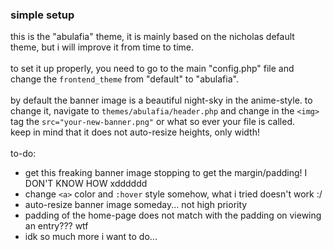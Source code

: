 ### simple setup

this is the "abulafia" theme, it is mainly based on the nicholas default theme, but i will improve it from time to time.<br><br>
to set it up properly, you need to go to the main "config.php" file and change the `frontend_theme` from "default" to "abulafia".<br><br>
by default the banner image is a beautiful night-sky in the anime-style. to change it, navigate to `themes/abulafia/header.php` and change in the `<img>` tag the `src="your-new-banner.png"` or what so ever your file is called.<br>
keep in mind that it does not auto-resize heights, only width!<br><br>
to-do:
- get this freaking banner image stopping to get the margin/padding! I DON'T KNOW HOW xdddddd
- change `<a>` color and `:hover` style somehow, what i tried doesn't work :/
- auto-resize banner image someday... not high priority
- padding of the home-page does not match with the padding on viewing an entry??? wtf
- idk so much more i want to do...
